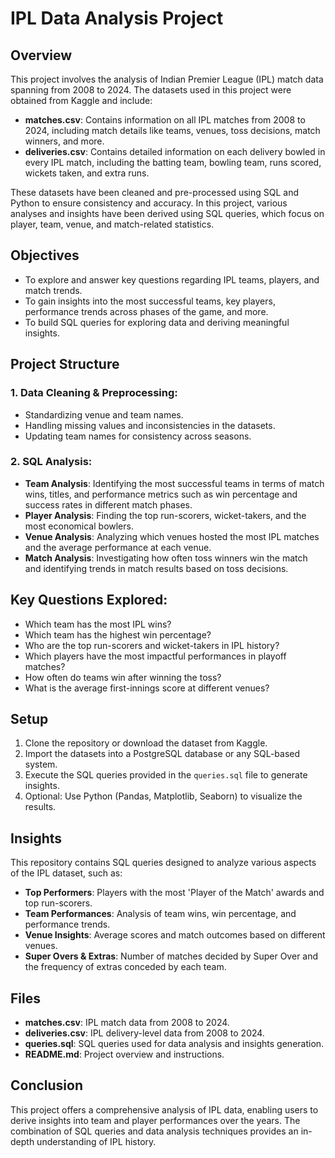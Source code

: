# IPL Data Analysis Project

## Overview
This project involves the analysis of Indian Premier League (IPL) match data spanning from 2008 to 2024. The datasets used in this project were obtained from Kaggle and include:

- **matches.csv**: Contains information on all IPL matches from 2008 to 2024, including match details like teams, venues, toss decisions, match winners, and more.
- **deliveries.csv**: Contains detailed information on each delivery bowled in every IPL match, including the batting team, bowling team, runs scored, wickets taken, and extra runs.

These datasets have been cleaned and pre-processed using SQL and Python to ensure consistency and accuracy. In this project, various analyses and insights have been derived using SQL queries, which focus on player, team, venue, and match-related statistics.

## Objectives
- To explore and answer key questions regarding IPL teams, players, and match trends.
- To gain insights into the most successful teams, key players, performance trends across phases of the game, and more.
- To build SQL queries for exploring data and deriving meaningful insights.

## Project Structure
### 1. Data Cleaning & Preprocessing:
- Standardizing venue and team names.
- Handling missing values and inconsistencies in the datasets.
- Updating team names for consistency across seasons.

### 2. SQL Analysis:
- **Team Analysis**: Identifying the most successful teams in terms of match wins, titles, and performance metrics such as win percentage and success rates in different match phases.
- **Player Analysis**: Finding the top run-scorers, wicket-takers, and the most economical bowlers.
- **Venue Analysis**: Analyzing which venues hosted the most IPL matches and the average performance at each venue.
- **Match Analysis**: Investigating how often toss winners win the match and identifying trends in match results based on toss decisions.

## Key Questions Explored:
- Which team has the most IPL wins?
- Which team has the highest win percentage?
- Who are the top run-scorers and wicket-takers in IPL history?
- Which players have the most impactful performances in playoff matches?
- How often do teams win after winning the toss?
- What is the average first-innings score at different venues?

## Setup
1. Clone the repository or download the dataset from Kaggle.
2. Import the datasets into a PostgreSQL database or any SQL-based system.
3. Execute the SQL queries provided in the `queries.sql` file to generate insights.
4. Optional: Use Python (Pandas, Matplotlib, Seaborn) to visualize the results.

## Insights
This repository contains SQL queries designed to analyze various aspects of the IPL dataset, such as:
- **Top Performers**: Players with the most 'Player of the Match' awards and top run-scorers.
- **Team Performances**: Analysis of team wins, win percentage, and performance trends.
- **Venue Insights**: Average scores and match outcomes based on different venues.
- **Super Overs & Extras**: Number of matches decided by Super Over and the frequency of extras conceded by each team.

## Files
- **matches.csv**: IPL match data from 2008 to 2024.
- **deliveries.csv**: IPL delivery-level data from 2008 to 2024.
- **queries.sql**: SQL queries used for data analysis and insights generation.
- **README.md**: Project overview and instructions.

## Conclusion
This project offers a comprehensive analysis of IPL data, enabling users to derive insights into team and player performances over the years. The combination of SQL queries and data analysis techniques provides an in-depth understanding of IPL history.
